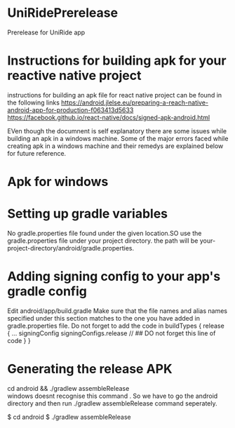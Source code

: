 # UniRidePrerelease
Prerelease for UniRide app 
# Instructions for building apk for your reactive native project 
instructions for building an apk file for react native project can be found in the following links 
https://android.jlelse.eu/preparing-a-reach-native-android-app-for-production-f063413d5633
https://facebook.github.io/react-native/docs/signed-apk-android.html

EVen though the documnent is self explanatory there are some issues while building an apk in a windows machine. Some of the major errors faced while creating apk in a windows machine and their remedys are explained below for future reference. 
# Apk for windows
# Setting up gradle variables

No gradle.properties file found under the given location.SO use the gradle.properties file under your project directory. the path  will be 
your-project-directory/android/gradle.properties.
 # Adding signing config to your app's gradle config 
 Edit android/app/build.gradle 
 Make sure that the file names and alias names specified under this section matches to the one you have added in gradle.properties file.
 Do not forget  to add the code in 
 buildTypes { 
 release {
            ...
            signingConfig signingConfigs.release    // ## DO not forget this line of code 
        }
    }
 
 # Generating the release APK
 
cd android && ./gradlew assembleRelease  
 windows doesnt recognise this command . So we have to go the android directory and then run ./gradlew assembleRelease command seperately. 

$ cd android 
$ ./gradlew assembleRelease 


